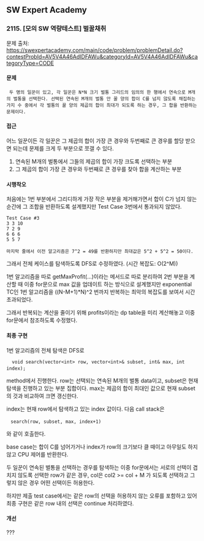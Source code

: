 
## SW Expert Academy
### 2115. [모의 SW 역량테스트] 벌꿀채취

문제 출처: https://swexpertacademy.com/main/code/problem/problemDetail.do?contestProbId=AV5V4A46AdIDFAWu&categoryId=AV5V4A46AdIDFAWu&categoryType=CODE
    
#### 문제

     두 명의 일꾼이 있고, 각 일꾼은 N*N 크기 벌통 그리드의 임의의 한 행에서 연속으로 M개의 벌통을 선택한다. 선택된 연속된 M개의 벌통 안 꿀 양의 합이 C를 넘지 않도록 채집하는 가지 수 중에서 각 벌통의 꿀 양의 제곱의 합이 최대가 되도록 하는 경우, 그 합을 반환하는 문제이다.


#### 접근
 어느 일꾼이든 각 일꾼은 그 제곱의 합이 가장 큰 경우와 두번째로 큰 경우를 할당 받으면 되는데 문제를 크게 두 부분으로 쪼갤 수 있다.

 1. 연속된 M개의 벌통에서 그들의 제곱의 합이 가장 크도록 선택하는 부분
 2. 그 제곱의 합이 가장 큰 경우와 두번째로 큰 경우를 찾아 합을 계산하는 부분

#### 시행착오
 처음에는 1번 부분에서 그리디하게 가장 작은 부분을 제거해가면서 합이 C가 넘지 않는 순간에 그 조합을 반환하도록 설계했지만 Test Case 3번에서 통과되지 않았다.

    Test Case #3
    3 3 10
    7 2 9
    6 6 6
    5 5 7

    마지막 줄에서 이전 알고리즘은 7^2 = 49를 반환하지만 최대값은 5^2 + 5^2 = 50이다.

 그래서 전체 케이스를 탐색하도록 DFS로 수정하였다.
 (시간 복잡도: O(2^M))
 
 1번 알고리즘을 따로 getMaxProfit(...)이라는 메서드로 따로 분리하여 2번 부분을 계산할 때 이중 for문으로 max 값을 업데이트 하는 방식으로 설계했지만 exponential TC인 1번 알고리즘을 ((N-M+1)*N)^2 번까지 반복하는 최악의 복잡도를 보여서 시간 초과되었다.

 그래서 반복되는 계산을 줄이기 위해 profits이라는 dp table을 미리 계산해놓고 이중 for문에서 참조하도록 수정했다.


#### 최종 구현
 1번 알고리즘의 전체 탐색은 DFS로 

 ` `  ` 
   void search(vector<int> row, vector<int>& subset, int& max, int index);
 ` `  `

 method에서 진행한다. row는 선택되는 연속된 M개의 벌통 data이고, subset은 현재 탐색을 진행하고 있는 부분 집합이다. max는 제곱의 합이 최대인 값으로 현재 subset의 것과 비교하여 크면 갱신한다.
 
 index는 현재 row에서 탐색하고 있는 index 값이다.
 다음 call stack은 
 
 ` ` `
 search(row, subset, max, index+1)
 ` ` `

와 같이 호출한다. 

base case는 합이 C를 넘어가거나 index가 row의 크기보다 클 때이고 아무일도 하지 않고 CPU 제어를 반환한다.

두 일꾼이 연속된 벌통을 선택하는 경우를 탐색하는 이중 for문에서는 서로의 선택이 겹치지 않도록 선택한 row가 같은 경우, col은 col2 >= col + M 가 되도록 선택하고 그렇지 않은 경우 어떤 선택이든 허용한다. 

하지만 제출 test case에서는 같은 row의 선택을 허용하지 않는 오류를 포함하고 있어 최종 구현은 같은 row 내의 선택은 continue 처리하였다.

#### 개선
???